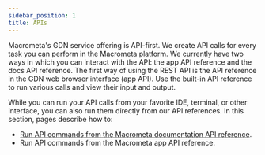 ```yaml
---
sidebar_position: 1
title: APIs
---
```


Macrometa's GDN service offering is API-first. We create API calls for every task you can perform in the Macrometa platform.
We currently have two ways in which you can interact with the API: the app API reference and the docs API reference.
The first way of using the REST API is the API reference in the GDN web browser interface (app API). Use the built-in API reference to run various calls and view their input and output.

While you can run your API calls from your favorite IDE, terminal, or other interface, you can also run them directly from our API references. In this section, pages describe how to:

- [Run API commands from the Macrometa documentation API reference](run-api-commands-docs.md).
- Run API commands from the Macrometa app API reference.
